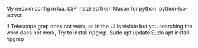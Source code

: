 My neovim config in lua. LSP installed from Mason for python: python-lsp-server.

If Telescope grep does not work, as in the UI is visible but you searching the word does not work, Try to install ripgrep. 
Sudo apt update
Sudo apt install ripgrep
